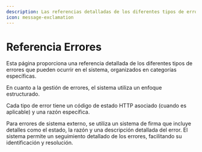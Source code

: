 ```yaml
---
description: Las referencias detalladas de los diferentes tipos de errores
icon: message-exclamation
---
```


# Referencia Errores

Esta página proporciona una referencia detallada de los diferentes tipos de errores que pueden ocurrir en el sistema, organizados en categorías específicas.&#x20;

En cuanto a la gestión de errores, el sistema utiliza un enfoque estructurado.&#x20;

Cada tipo de error tiene un código de estado HTTP asociado (cuando es aplicable) y una razón específica.&#x20;

Para errores de sistema externo, se utiliza un sistema de firma que incluye detalles como el estado, la razón y una descripción detallada del error. El sistema permite un seguimiento detallado de los errores, facilitando su identificación y resolución.
